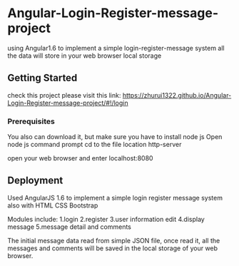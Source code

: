 # Angular-Login-Register-message-project
using Angular1.6 to implement a simple login-register-message system 
all the data will store in your web browser local storage


## Getting Started
check this project please visit this link: 
https://zhurui1322.github.io/Angular-Login-Register-message-project/#!/login


### Prerequisites
You also can download it, but make sure you have to install node js
Open node js command prompt
    cd to the file location
    http-server

open your web browser and enter
    localhost:8080
    
## Deployment
Used AngularJS 1.6 to implement a simple login register message system
also with HTML CSS Bootstrap

Modules include: 
1.login
2.register
3.user information edit
4.display message
5.message detail and comments

The initial message data read from simple JSON file, once read it, all the messages and comments will be saved in the local storage of your web browser.
 
 





